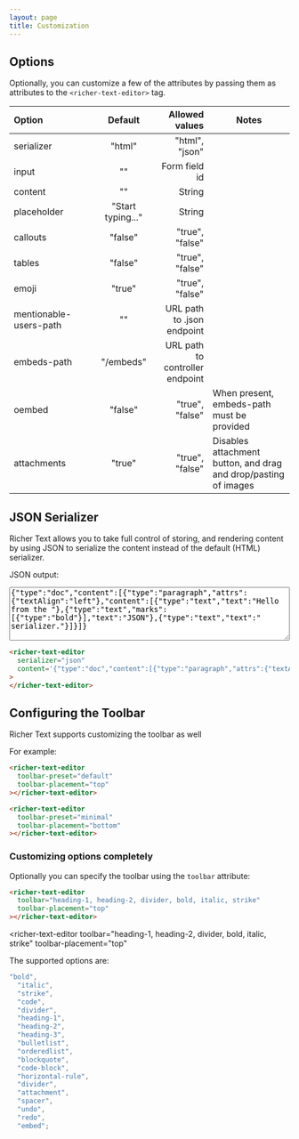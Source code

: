 ```yaml
---
layout: page
title: Customization
---
```


## Options

Optionally, you can customize a few of the attributes by passing them as attributes to the `<richer-text-editor>` tag.

| Option                 | &nbsp;&nbsp;&nbsp; |      Default      |                  Allowed values | Notes                                                           |
| :--------------------- | ------------------ | :---------------: | ------------------------------: | --------------------------------------------------------------- |
| serializer             |                    |      "html"       |                  "html", "json" |                                                                 |
| input                  |                    |        ""         |                   Form field id |                                                                 |
| content                |                    |        ""         |                          String |                                                                 |
| placeholder            | &nbsp;&nbsp;&nbsp; | "Start typing..." |                          String |                                                                 |
| callouts               |                    |      "false"      |                 "true", "false" |                                                                 |
| tables                 |                    |      "false"      |                 "true", "false" |                                                                 |
| emoji                  |                    |      "true"       |                 "true", "false" |                                                                 |
| mentionable-users-path |                    |        ""         |      URL path to .json endpoint |                                                                 |
| embeds-path            |                    |     "/embeds"     | URL path to controller endpoint |                                                                 |
| oembed                 |                    |      "false"      |                 "true", "false" | When present, embeds-path must be provided                      |
| attachments            |                    |      "true"       |                 "true", "false" | Disables attachment button, and drag and drop/pasting of images |

<h2 id="json-serializer">JSON Serializer</h2>

Richer Text allows you to take full control of storing, and rendering content by using JSON to serialize the content instead of the default (HTML) serializer.

<richer-text-editor
input="json_serializer"
serializer="json"
callouts="true"
tables="true"
content='{"type":"doc","content":[{"type":"paragraph","attrs":{"textAlign":"left"},"content":[{"type":"text","text":"Hello from the "},{"type":"text","marks":[{"type":"bold"}],"text":"JSON"},{"type":"text","text":" serializer."}]}]}'> </richer-text-editor>

JSON output:
<textarea style="width: 100%" rows="6" type="text" id="json_serializer">{"type":"doc","content":[{"type":"paragraph","attrs":{"textAlign":"left"},"content":[{"type":"text","text":"Hello from the "},{"type":"text","marks":[{"type":"bold"}],"text":"JSON"},{"type":"text","text":" serializer."}]}]}</textarea>

```html
<richer-text-editor
  serializer="json"
  content='{"type":"doc","content":[{"type":"paragraph","attrs":{"textAlign":"left"},"content":[{"type":"text","text":"Hello from the "},{"type":"text","marks":[{"type":"bold"}],"text":"JSON"},{"type":"text","text":" serializer."}]}]}'
>
</richer-text-editor>
```

<h2 id="configuring-the-toolbar">Configuring the Toolbar</h2>

Richer Text supports customizing the toolbar as well

For example:

```html
<richer-text-editor
  toolbar-preset="default"
  toolbar-placement="top"
></richer-text-editor>
```

<richer-text-editor toolbar-preset="default" toolbar-placement="top"></richer-text-editor>

```html
<richer-text-editor
  toolbar-preset="minimal"
  toolbar-placement="bottom"
></richer-text-editor>
```

<richer-text-editor toolbar-preset="minimal" toolbar-placement="bottom"></richer-text-editor>

### Customizing options completely

Optionally you can specify the toolbar using the `toolbar` attribute:

```html
<richer-text-editor
  toolbar="heading-1, heading-2, divider, bold, italic, strike"
  toolbar-placement="top"
></richer-text-editor>
```

<richer-text-editor
toolbar="heading-1, heading-2, divider, bold, italic, strike"
toolbar-placement="top"

> </richer-text-editor>

The supported options are:

```js
"bold",
  "italic",
  "strike",
  "code",
  "divider",
  "heading-1",
  "heading-2",
  "heading-3",
  "bulletlist",
  "orderedlist",
  "blockquote",
  "code-block",
  "horizontal-rule",
  "divider",
  "attachment",
  "spacer",
  "undo",
  "redo",
  "embed";
```
